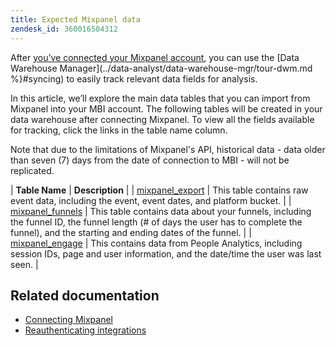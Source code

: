 ```yaml
---
title: Expected Mixpanel data
zendesk_id: 360016504312
---
```


After [you’ve connected your Mixpanel account](../data-analyst/importing-data/integrations/mixpanel.md), you can use the [Data Warehouse Manager](../data-analyst/data-warehouse-mgr/tour-dwm.md %}#syncing) to easily track relevant data fields for analysis.

In this article, we’ll explore the main data tables that you can import from Mixpanel into your MBI account. The following tables will be created in your data warehouse after connecting Mixpanel. To view all the fields available for tracking, click the links in the table name column.

Note that due to the limitations of Mixpanel's API, historical data - data older than seven (7) days from the date of connection to MBI - will not be replicated.

| **Table Name** | **Description** |
| [mixpanel\_export](https://mixpanel.com/docs/api-documentation/exporting-raw-data-you-inserted-into-mixpanel#datafeed) | This table contains raw event data, including the event, event dates, and platform bucket. |
| [mixpanel\_funnels](https://mixpanel.com/docs/api-documentation/data-export-api#funnels-default) | This table contains data about your funnels, including the funnel ID, the funnel length (# of days the user has to complete the funnel), and the starting and ending dates of the funnel. |
| [mixpanel\_engage](https://mixpanel.com/docs/api-documentation/data-export-api#engage-default) | This contains data from People Analytics, including session IDs, page and user information, and the date/time the user was last seen.  |

## Related documentation

* [Connecting Mixpanel](../data-analyst/importing-data/integrations/mixpanel.md)
* [Reauthenticating integrations](https://support.magento.com/hc/en-us/articles/360016733151-Reauthenticating-integrations)
